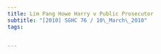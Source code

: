 ```yaml
---
title: Lim Pang Howe Harry v Public Prosecutor 
subtitle: "[2010] SGHC 76 / 10\_March\_2010"
tags:


---
```


